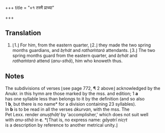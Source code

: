 +++
title = "०१ तस्मै प्राच्या"

+++
## Translation
1. ⌊1.⌋ For him, from the eastern quarter, ⌊2.⌋ they made the two spring  
months guardians, and *bṛhát* and *rathaṁtará* attendants. ⌊3.⌋ The two  
spring months guard from the eastern quarter, and *bṛhát* and  
*rathaṁtará* attend (*anu-sthā*), him who knoweth thus.

## Notes
The subdivisions of verses ⌊see page 772, ¶ 2 above⌋ acknowledged by the  
Anukr. in this hymn are those marked by the mss. and edition; 1 **a**  
has one syllable less than belongs to it by the definition (and so also  
1 **b**, but there is no name\* for a division containing 23 syllables).  
In **b** is to be read in all the verses *ákurvan*, with the mss. The  
Pet Lexx. render *anuṣṭhātṛ́* by 'accomplisher,' which does not suit well  
with *anu-sthā* in **c**. \*⌊That is, no express name: *gāyatrī nicṛt*  
is a description by reference to another metrical unity.⌋

